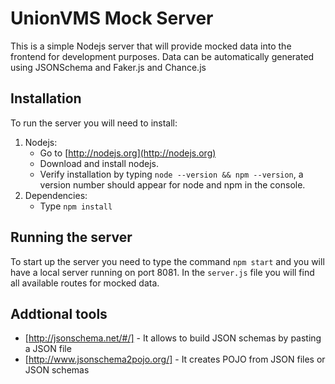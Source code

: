# UnionVMS Mock Server
This is a simple Nodejs server that will provide mocked data into the frontend for development purposes. Data can be automatically generated using JSONSchema and Faker.js and Chance.js

## Installation
To run the server you will need to install:
1. Nodejs:
	* Go to [http://nodejs.org](http://nodejs.org)
	* Download and install nodejs.
	* Verify installation by typing `node --version && npm --version`, a version number should appear for node and npm in the console.
2. Dependencies:
	* Type `npm install`

## Running the server
To start up the server you need to type the command `npm start` and you will have a local server running on port 8081.
In the `server.js` file you will find all available routes for mocked data.

## Addtional tools
* [http://jsonschema.net/#/] - It allows to build JSON schemas by pasting a JSON file
* [http://www.jsonschema2pojo.org/] - It creates POJO from JSON files or JSON schemas
